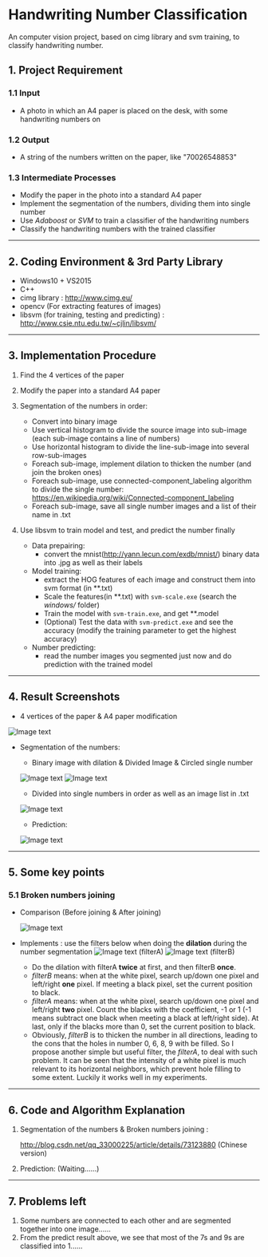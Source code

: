 # Handwriting Number Classification
An computer vision project, based on cimg library and svm training, to classify handwriting number.


## 1. Project Requirement
### 1.1 Input
- A photo in which an A4 paper is placed on the desk, with some handwriting numbers on
### 1.2 Output
- A string of the numbers written on the paper, like "70026548853"
### 1.3 Intermediate Processes
- Modify the paper in the photo into a standard A4 paper
- Implement the segmentation of the numbers, dividing them into single number
- Use _Adaboost_ or _SVM_ to train a classifier of the handwriting numbers
- Classify the handwriting numbers with the trained classifier

---

## 2. Coding Environment & 3rd Party Library
- Windows10 + VS2015
- C++
- cimg library : http://www.cimg.eu/
- opencv (For extracting features of images)
- libsvm (for training, testing and predicting) : http://www.csie.ntu.edu.tw/~cjlin/libsvm/

---

## 3. Implementation Procedure
1. Find the 4 vertices of the paper
1. Modify the paper into a standard A4 paper
1. Segmentation of the numbers in order:
    - Convert into binary image
    - Use vertical histogram to divide the source image into sub-image (each sub-image contains a line of numbers)
    - Use horizontal histogram to divide the line-sub-image into several row-sub-images
    - Foreach sub-image, implement dilation to thicken the number (and join the broken ones)
    - Foreach sub-image, use connected-component_labeling algorithm to divide the single number: 
    https://en.wikipedia.org/wiki/Connected-component_labeling
    - Foreach sub-image, save all single number images and a list of their name in .txt

1. Use libsvm to train model and test, and predict the number finally
    - Data prepairing: 
        - convert the mnist(http://yann.lecun.com/exdb/mnist/) binary data into .jpg as well as their labels
    - Model training: 
        - extract the HOG features of each image and construct them into svm format (in **.txt)
        - Scale the features(in **.txt) with `svm-scale.exe` (search the _windows/_ folder)
        - Train the model with `svm-train.exe`, and get **.model
        - (Optional) Test the data with `svm-predict.exe` and see the accuracy (modify the training parameter to get the highest accuracy)
    - Number predicting: 
        - read the number images you segmented just now and do prediction with the trained model
        

---

## 4. Result Screenshots
- 4 vertices of the paper & A4 paper modification

![Image text](https://github.com/MarkMoHR/HandwritingNumberClassification/raw/master/ResultScreenshots/1.png)
- Segmentation of the numbers:

    - Binary image with dilation & Divided Image & Circled single number
    
    ![Image text](https://github.com/MarkMoHR/HandwritingNumberClassification/raw/master/ResultScreenshots/2.png)
    ![Image text](https://github.com/MarkMoHR/HandwritingNumberClassification/raw/master/ResultScreenshots/4-DividingImg.png)
    - Divided into single numbers in order as well as an image list in .txt
    
    ![Image text](https://github.com/MarkMoHR/HandwritingNumberClassification/raw/master/ResultScreenshots/imageList.png)
    - Prediction:
    
    ![Image text](https://github.com/MarkMoHR/HandwritingNumberClassification/raw/master/ResultScreenshots/predict.png)

---

## 5. Some key points
### 5.1 Broken numbers joining
- Comparison (Before joining & After joining)
    
    ![Image text](https://github.com/MarkMoHR/HandwritingNumberClassification/raw/master/ResultScreenshots/joinTheBrokens.png)
    
- Implements : use the filters below when doing the __dilation__ during the number segmentation
    ![Image text](https://github.com/MarkMoHR/HandwritingNumberClassification/raw/master/ResultScreenshots/filter1.png) (filterA) 
    ![Image text](https://github.com/MarkMoHR/HandwritingNumberClassification/raw/master/ResultScreenshots/filter2.png) (filterB)

    - Do the dilation with filterA __twice__ at first, and then filterB __once__.
    - _filterB_ means: when at the white pixel, search up/down one pixel and left/right __one__ pixel. If meeting a black pixel, set the current position to black.
    - _filterA_ means: when at the white pixel, search up/down one pixel and left/right __two__ pixel. Count the blacks with the coefficient, -1 or 1 (-1 means subtract one black when meeting a black at left/right side). At last, only if the blacks more than 0, set the current position to black.
    - Obviously, _filterB_ is to thicken the number in all directions, leading to the cons that the holes in number 0, 6, 8, 9 with be filled. So I propose another simple but useful filter, the _filterA_, to deal with such problem. It can be seen that the intensity of a white pixel is much relevant to its horizontal neighbors, which prevent hole filling to some extent. Luckily it works well in my experiments.
    
---

## 6. Code and Algorithm Explanation
1. Segmentation of the numbers & Broken numbers joining : 
    
    http://blog.csdn.net/qq_33000225/article/details/73123880  (Chinese version)
1. Prediction: (Waiting......)

---

## 7. Problems left
1. Some numbers are connected to each other and are segmented together into one image......
1. From the predict result above, we see that most of the 7s and 9s are classified into 1......
